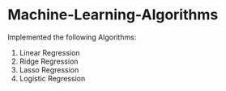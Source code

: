 # Machine-Learning-Algorithms
Implemented the following Algorithms:
1) Linear Regression
2) Ridge Regression
3) Lasso Regression
4) Logistic Regression

